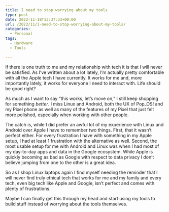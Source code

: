 ```yaml
---
title: I need to stop worrying about my tools
type: post
date: 2022-11-18T13:37:33+00:00
url: /2022/11/i-need-to-stop-worrying-about-my-tools/
categories:
  - Personal
tags:
  - Hardware
  - Tools

---
```

If there is one truth to me and my relationship with tech it is that I will never be satisfied. As I’ve written about a lot lately, I’m actually pretty comfortable with all the Apple tech I have currently. It works for me and, more importantly lately, it works for everyone I need to interact with. Life should be good right?

As much as I want to say “this works, let’s move on,” I still keep shopping for something _better_. I miss Linux and Android, both the UX of Pop_OS! and my Pixel phone as well as many of the features of my Pixel that just felt more polished, especially when working with other people.

The catch is, while I did prefer an awful lot of my experience with Linux and Android over Apple I have to remember two things. First, that it wasn’t perfect either. For every frustration I have with something in my Apple setup, I had at least 1 frustration with the alternative as well. Second, the most usable setup for me with Android and Linux was when I had most of my day-to-day apps and data in the Google ecosystem. While Apple is quickly becoming as bad as Google with respect to data privacy I don’t believe jumping from one to the other is a great idea.

So as I shop Linux laptops again I find myself needing the reminder that I will never find truly ethical tech that works for me and my family and every tech, even big tech like Apple and Google, isn’t perfect and comes with plenty of frustrations.

Maybe I can finally get this through my head and start using my tools to build stuff instead of worrying about the tools themselves.